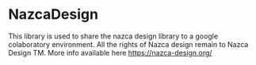 # NazcaDesign
This library is used to share the nazca design library to a google colaboratory environment. All the rights of Nazca design remain to Nazca Design TM. More info available here  https://nazca-design.org/
